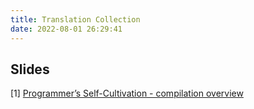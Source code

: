 ```yaml
---
title: Translation Collection
date: 2022-08-01 26:29:41
---
```


## Slides
[1] [Programmer’s Self-Cultivation - compilation overview](https://docs.google.com/presentation/d/1KRCOX0tAuyPuI8OKNvdX_-wiaVtb3KdV583J3rmNQi8/edit?usp=sharing)